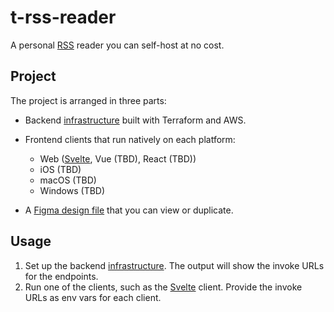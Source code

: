 # t-rss-reader

A personal [RSS](https://en.wikipedia.org/wiki/RSS) reader you can self-host at no cost.

## Project

The project is arranged in three parts:

- Backend [infrastructure](./infra/README.md) built with Terraform and AWS.
- Frontend clients that run natively on each platform:

  - Web ([Svelte](./web/svelte/README.md), Vue (TBD), React (TBD))
  - iOS (TBD)
  - macOS (TBD)
  - Windows (TBD)

- A [Figma design file](./design/README.md) that you can view or duplicate.

## Usage

1. Set up the backend [infrastructure](./infra/README.md). The output will show the invoke URLs for the endpoints.
2. Run one of the clients, such as the [Svelte](./web/svelte/README.md) client. Provide the invoke URLs as env vars for each client.

